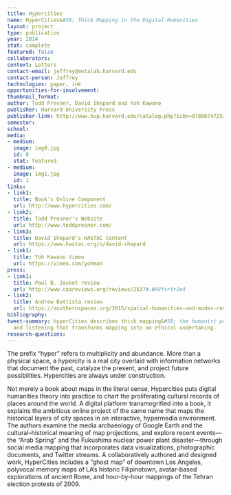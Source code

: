 ```yaml
---
title: Hypercities
name: HyperCities&#58; Thick Mapping in the Digital Humanities
layout: project
type: publication
year: 2014
stat: complete
featured: false
collaborators: 
context: Letters
contact-email: jeffrey@metalab.harvard.edu
contact-person: Jeffrey
technologies: paper, ink
opportunities-for-involvement: 
thumbnail_format: 
author: Todd Presner, David Shepard and Yoh Kawano
publisher: Harvard University Press
publisher-link: http://www.hup.harvard.edu/catalog.php?isbn=9780674725348
semester: 
school: 
media:
- medium: 
  image: img0.jpg
  id: 0
  stat: featured
- medium: 
  image: img1.jpg
  id: 1
links:
- link1: 
  title: Book's Online Component
  url: http://www.hypercities.com/
- link2: 
  title: Todd Presner's Website
  url: http://www.toddpresner.com/
- link3: 
  title: David Shepard's HASTAC content
  url: https://www.hastac.org/u/david-shepard
- link1: 
  title: Yoh Kawano Vimeo
  url: https://vimeo.com/yohman
press:
- link1: 
  title: Paul B. Jaskot review
  url: http://www.caareviews.org/reviews/2537#.WHVfvrYrJo4
- link2: 
  title: Andrew Battista review
  url: https://southernspaces.org/2015/spatial-humanities-and-modes-resistance-review-hypercities
bibliography: 
tweet-summary: HyperCities describes thick mapping&#58; the humanist project of participating
  and listening that transforms mapping into an ethical undertaking.
research-questions: 
---
```


The prefix “hyper” refers to multiplicity and abundance. More than a physical space, a hypercity is a real city overlaid with information networks that document the past, catalyze the present, and project future possibilities. Hypercities are always under construction.

Not merely a book about maps in the literal sense, Hypercities puts digital humanities theory into practice to chart the proliferating cultural records of places around the world. A digital platform transmogrified into a book, it explains the ambitious online project of the same name that maps the historical layers of city spaces in an interactive, hypermedia environment. The authors examine the media archaeology of Google Earth and the cultural–historical meaning of map projections, and explore recent events—the “Arab Spring” and the Fukushima nuclear power plant disaster—through social media mapping that incorporates data visualizations, photographic documents, and Twitter streams. A collaboratively authored and designed work, HyperCities includes a “ghost map” of downtown Los Angeles, polyvocal memory maps of LA’s historic Filipinotown, avatar-based explorations of ancient Rome, and hour-by-hour mappings of the Tehran election protests of 2009.

